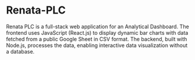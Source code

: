 # Renata-PLC
Renata PLC is a full-stack web application for an Analytical Dashboard. The frontend uses JavaScript (React.js) to display dynamic bar charts with data fetched from a public Google Sheet in CSV format. The backend, built with Node.js, processes the data, enabling interactive data visualization without a database.
